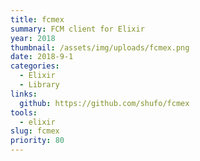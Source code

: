 ```yaml
---
title: fcmex
summary: FCM client for Elixir
year: 2018
thumbnail: /assets/img/uploads/fcmex.png
date: 2018-9-1
categories:
  - Elixir
  - Library
links:
  github: https://github.com/shufo/fcmex
tools:
  - elixir
slug: fcmex
priority: 80
---
```


